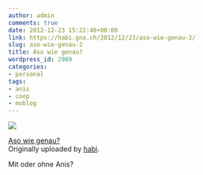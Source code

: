 ```yaml
---
author: admin
comments: true
date: 2012-12-23 15:22:48+00:00
link: https://habi.gna.ch/2012/12/23/aso-wie-genau-2/
slug: aso-wie-genau-2
title: Aso wie genau?
wordpress_id: 2989
categories:
- personal
tags:
- anis
- coop
- moblog
---
```


[![](https://static.flickr.com/8212/8299685253_267218e58c_m.jpg)](https://www.flickr.com/photos/habi/8299685253/)   

[Aso wie genau?](https://www.flickr.com/photos/habi/8299685253/)   
Originally uploaded by [habi](https://www.flickr.com/photos/habi/). 

Mit oder ohne Anis? 
